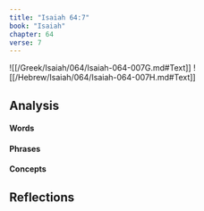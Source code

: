 ```yaml
---
title: "Isaiah 64:7"
book: "Isaiah"
chapter: 64
verse: 7
---
```

![[/Greek/Isaiah/064/Isaiah-064-007G.md#Text]]
![[/Hebrew/Isaiah/064/Isaiah-064-007H.md#Text]]

## Analysis

#### Words

#### Phrases

#### Concepts

## Reflections
